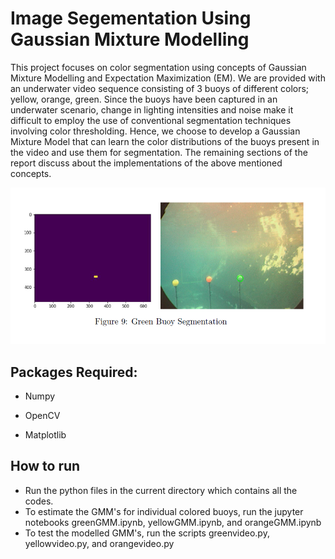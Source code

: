 # Image Segementation Using Gaussian Mixture Modelling 

This project focuses on color segmentation using concepts of Gaussian Mixture Modelling and Expectation Maximization (EM). We are provided with an underwater video sequence consisting of 3 buoys of different colors; yellow, orange, green. Since the buoys have been captured in an underwater scenario, change in lighting intensities and noise make it difficult to employ the use of conventional segmentation techniques involving color thresholding. Hence, we choose to develop a Gaussian Mixture Model that can learn the
color distributions of the buoys present in the video and use them for segmentation. The remaining sections of the report discuss about the implementations of the above mentioned concepts.


<p align="center">
  <p align="center"><img src="/Data/Sample.PNG"></p>
</p>


## Packages Required:

- Numpy

- OpenCV

- Matplotlib

## How to run

- Run the python files in the current directory which contains all the codes.
- To estimate the GMM's for individual colored buoys, run the jupyter notebooks greenGMM.ipynb, yellowGMM.ipynb, and orangeGMM.ipynb
- To test the modelled GMM's, run the scripts greenvideo.py, yellowvideo.py, and orangevideo.py


